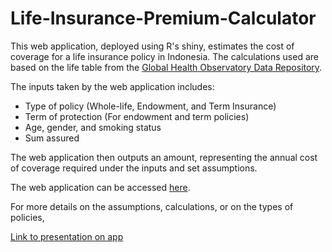 # Life-Insurance-Premium-Calculator

This web application, deployed using R's shiny, estimates the cost of coverage for a life insurance policy in Indonesia.
The calculations used are based on the life table from the [Global Health Observatory Data Repository](https://apps.who.int/gho/data/view.main.60750?lang=en).

The inputs taken by the web application includes:
- Type of policy (Whole-life, Endowment, and Term Insurance)
- Term of protection (For endowment and term policies)
- Age, gender, and smoking status
- Sum assured

The web application then outputs an amount, representing the annual cost of coverage required under the inputs and set assumptions.

The web application can be accessed [here](https://gian-atmaja.shinyapps.io/LI_Premium/).

For more details on the assumptions, calculations, or on the types of policies,





[Link to presentation on app](https://rpubs.com/Ga25/620229)
